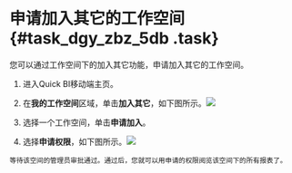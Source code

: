 # 申请加入其它的工作空间 {#task_dgy_zbz_5db .task}

您可以通过工作空间下的加入其它功能，申请加入其它的工作空间。

1.   进入Quick BI移动端主页。 
2.   在**我的工作空间**区域，单击**加入其它**，如下图所示。![](http://static-aliyun-doc.oss-cn-hangzhou.aliyuncs.com/assets/img/9184/1595_zh-CN.png)

 
3.   选择一个工作空间，单击**申请加入**。 
4.   选择**申请权限**，如下图所示。![](http://static-aliyun-doc.oss-cn-hangzhou.aliyuncs.com/assets/img/9184/1604_zh-CN.png)

 

    等待该空间的管理员审批通过。通过后，您就可以用申请的权限阅览该空间下的所有报表了。


